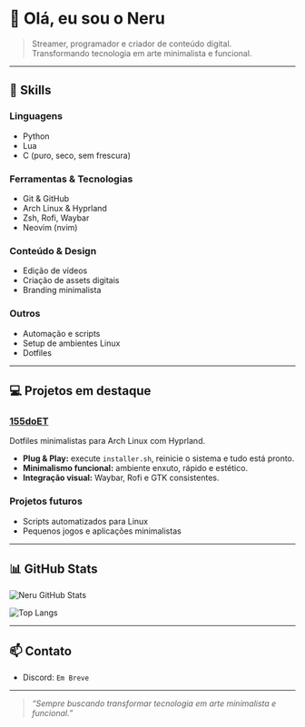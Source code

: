 # 👋 Olá, eu sou o Neru

> Streamer, programador e criador de conteúdo digital.  
> Transformando tecnologia em arte minimalista e funcional.  

---

## 🧰 Skills

### Linguagens
- Python  
- Lua  
- C (puro, seco, sem frescura)  

### Ferramentas & Tecnologias
- Git & GitHub  
- Arch Linux & Hyprland  
- Zsh, Rofi, Waybar  
- Neovim (nvim)  

### Conteúdo & Design
- Edição de vídeos  
- Criação de assets digitais  
- Branding minimalista  

### Outros
- Automação e scripts  
- Setup de ambientes Linux  
- Dotfiles  

---

## 💻 Projetos em destaque

### [155doET](https://github.com/Neru710/155doET)  
Dotfiles minimalistas para Arch Linux com Hyprland.  
- **Plug & Play:** execute `installer.sh`, reinicie o sistema e tudo está pronto.  
- **Minimalismo funcional:** ambiente enxuto, rápido e estético.  
- **Integração visual:** Waybar, Rofi e GTK consistentes.  

### Projetos futuros
- Scripts automatizados para Linux  
- Pequenos jogos e aplicações minimalistas  

---

## 📊 GitHub Stats

![Neru GitHub Stats](https://github-readme-stats.vercel.app/api?username=Neru710&show_icons=true&theme=radical)

![Top Langs](https://github-readme-stats.vercel.app/api/top-langs/?username=Neru710&layout=compact&theme=radical)

---

## 📫 Contato

- Discord: `Em Breve`  

---

> *“Sempre buscando transformar tecnologia em arte minimalista e funcional.”*